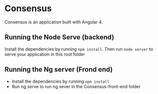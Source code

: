 # Consensus

Consensus is an application built with Angular 4. 

## Running the Node Serve (backend)

Install the dependencies by running `npm install`. Then run `node server` to serve your application in this root folder

## Running the Ng server (Frond end)

* Install the dependencies by running `npm install`
* Run ng serve to run ng sever in the Consensus-front-end folder

